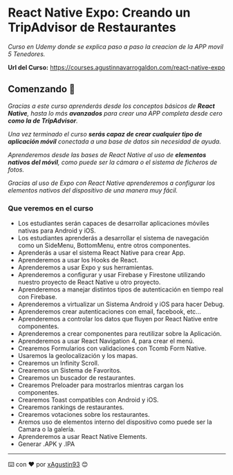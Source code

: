 # React Native Expo: Creando un TripAdvisor de Restaurantes

_Curso en Udemy donde se explica paso a paso la creacion de la APP movil 5 Tenedores._

**Url del Curso:** https://courses.agustinnavarrogaldon.com/react-native-expo


## Comenzando 🚀

_Gracias a este curso aprenderás desde los conceptos básicos de **React Native**, hasta lo más **avanzados** para crear una APP completa desde cero **como la de TripAdvisor**._

_Una vez terminado el curso **serás capaz de crear cualquier tipo de aplicación móvil** conectada a una base de datos sin necesidad de ayuda._

_Aprenderemos desde las bases de React Native al uso de **elementos nativos del móvil**, como puede ser la cámara o el sistema de ficheros de fotos._

_Gracias al uso de Expo con React Native aprenderemos a configurar los elementos nativos del dispositivo de una manera muy fácil._


### Que veremos en el curso

* Los estudiantes serán capaces de desarrollar aplicaciones móviles nativas para Android y iOS.
* Los estudiantes aprenderás a desarrollar el sistema de navegación como un SideMenu, BottomMenu, entre otros componentes.
* Aprenderás a usar el sistema React Native para crear App.
* Aprenderemos a usar los Hooks de React.
* Aprenderemos a usar Expo y sus herramientas.
* Aprenderemos a configurar y usar Firebase y Firestone utilizando nuestro proyecto de React Native u otro proyecto.
* Aprenderemos a manejar distintos tipos de autenticación en tiempo real con Firebase.
* Aprenderemos a virtualizar un Sistema Android y iOS para hacer Debug.
* Aprenderemos crear autenticaciones con email, facebook, etc...
* Aprenderemos a controlar los datos que fluyen por React Native entre componentes.
* Aprenderemos a crear componentes para reutilizar sobre la Aplicación.
* Aprenderemos a usar React Navigation 4, para crear el menú.
* Crearemos Formularios con validaciones con Tcomb Form Native.
* Usaremos la geolocalización y los mapas.
* Crearemos un Infinity Scroll.
* Crearemos un Sistema de Favoritos.
* Crearemos un buscador de restaurantes.
* Crearemos Preloader para mostrarlos mientras cargan los componentes.
* Crearemos Toast compatibles con Android y iOS.
* Crearemos rankings de restaurantes.
* Crearemos votaciones sobre los restaurantes.
* Aremos uso de elementos interno del dispositivo como puede ser la Camara o la galería.
* Aprenderemos a usar React Native Elements.
* Generar .APK y .IPA


---
⌨️ con ❤️ por [xAgustin93](https://github.com/xAgustin93) 😊
